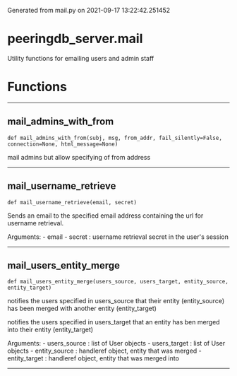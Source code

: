 Generated from mail.py on 2021-09-17 13:22:42.251452

# peeringdb_server.mail

Utility functions for emailing users and admin staff

# Functions
---

## mail_admins_with_from
`def mail_admins_with_from(subj, msg, from_addr, fail_silently=False, connection=None, html_message=None)`

mail admins but allow specifying of from address

---
## mail_username_retrieve
`def mail_username_retrieve(email, secret)`

Sends an email to the specified email address containing
the url for username retrieval.

Arguments:
    - email <str>
    - secret <str>: username retrieval secret in the user's session

---
## mail_users_entity_merge
`def mail_users_entity_merge(users_source, users_target, entity_source, entity_target)`

notifies the users specified in users_source that their entity (entity_source) has
been merged with another entity (entity_target)

notifies the users specified in users_target that an entity has ben merged into their
entity (entity_target)

Arguments:
    - users_source <list>: list of User objects
    - users_target <list>: list of User objects
    - entity_source <HandleRef>: handleref object, entity that was merged
    - entity_target <HandleRef>: handleref object, entity that was merged into

---